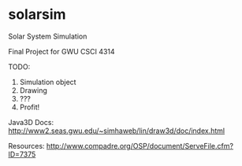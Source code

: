 # solarsim
Solar System Simulation

Final Project for GWU CSCI 4314

TODO:
  1. Simulation object
  2. Drawing
  3. ???
  4. Profit!
  
Java3D Docs: http://www2.seas.gwu.edu/~simhaweb/lin/draw3d/doc/index.html

Resources:
http://www.compadre.org/OSP/document/ServeFile.cfm?ID=7375


